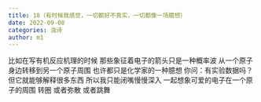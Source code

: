 ```yaml
---
title: 18（有时候我感觉，一切都好不真实，一切都像一场臆想）
date: 2022-09-08
categories: 浊诗
author: m1
---
```


比如在写有机反应机理的时候
那些象征着电子的箭头只是一种概率波
从一个原子身边转移到另一个原子周围
也许都只是化学家的一种臆想
你问：有实验数据吗？
但它就能够解释很多东西
所以我只能闭嘴慢慢深入
一起想象可爱的电子在一个原子的周围
转圈 或者弥散 或者跳舞